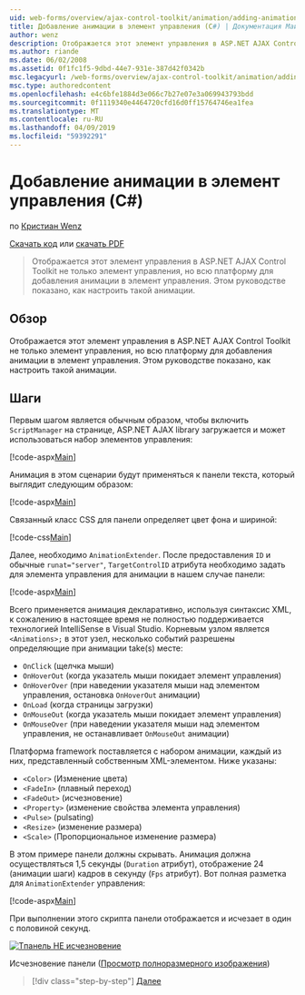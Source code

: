 ```yaml
---
uid: web-forms/overview/ajax-control-toolkit/animation/adding-animation-to-a-control-cs
title: Добавление анимации в элемент управления (C#) | Документация Майкрософт
author: wenz
description: Отображается этот элемент управления в ASP.NET AJAX Control Toolkit не только элемент управления, но всю платформу для добавления анимации в элемент управления. В этом руководстве показано как...
ms.author: riande
ms.date: 06/02/2008
ms.assetid: 0f1fc1f5-9dbd-44e7-931e-387d42f0342b
msc.legacyurl: /web-forms/overview/ajax-control-toolkit/animation/adding-animation-to-a-control-cs
msc.type: authoredcontent
ms.openlocfilehash: e4c6bfe1884d3e066c7b27e07e3a069943793bdd
ms.sourcegitcommit: 0f1119340e4464720cfd16d0ff15764746ea1fea
ms.translationtype: MT
ms.contentlocale: ru-RU
ms.lasthandoff: 04/09/2019
ms.locfileid: "59392291"
---
```

# <a name="adding-animation-to-a-control-c"></a>Добавление анимации в элемент управления (C#)

по [Кристиан Wenz](https://github.com/wenz)

[Скачать код](http://download.microsoft.com/download/f/9/a/f9a26acd-8df4-4484-8a18-199e4598f411/Animation1.cs.zip) или [скачать PDF](http://download.microsoft.com/download/6/7/1/6718d452-ff89-4d3f-a90e-c74ec2d636a3/animation1CS.pdf)

> Отображается этот элемент управления в ASP.NET AJAX Control Toolkit не только элемент управления, но всю платформу для добавления анимации в элемент управления. Этом руководстве показано, как настроить такой анимации.


## <a name="overview"></a>Обзор

Отображается этот элемент управления в ASP.NET AJAX Control Toolkit не только элемент управления, но всю платформу для добавления анимации в элемент управления. Этом руководстве показано, как настроить такой анимации.

## <a name="steps"></a>Шаги

Первым шагом является обычным образом, чтобы включить `ScriptManager` на странице, ASP.NET AJAX library загружается и может использоваться набор элементов управления:

[!code-aspx[Main](adding-animation-to-a-control-cs/samples/sample1.aspx)]

Анимация в этом сценарии будут применяться к панели текста, который выглядит следующим образом:

[!code-aspx[Main](adding-animation-to-a-control-cs/samples/sample2.aspx)]

Связанный класс CSS для панели определяет цвет фона и шириной:

[!code-css[Main](adding-animation-to-a-control-cs/samples/sample3.css)]

Далее, необходимо `AnimationExtender`. После предоставления `ID` и обычные `runat="server"`, `TargetControlID` атрибута необходимо задать для элемента управления для анимации в нашем случае панели:

[!code-aspx[Main](adding-animation-to-a-control-cs/samples/sample4.aspx)]

Всего применяется анимация декларативно, используя синтаксис XML, к сожалению в настоящее время не полностью поддерживается технологией IntelliSense в Visual Studio. Корневым узлом является `<Animations>;` в этот узел, несколько событий разрешены определяющие при анимации take(s) месте:

- `OnClick` (щелчка мыши)
- `OnHoverOut` (когда указатель мыши покидает элемент управления)
- `OnHoverOver` (при наведении указателя мыши над элементом управления, остановка `OnHoverOut` анимации)
- `OnLoad` (когда страницы загрузки)
- `OnMouseOut` (когда указатель мыши покидает элемент управления)
- `OnMouseOver` (при наведении указателя мыши над элементом управления, не останавливает `OnMouseOut` анимации)

Платформа framework поставляется с набором анимации, каждый из них, представленный собственным XML-элементом. Ниже указаны:

- `<Color>` (Изменение цвета)
- `<FadeIn>` (плавный переход)
- `<FadeOut>` (исчезновение)
- `<Property>` (изменение свойства элемента управления)
- `<Pulse>` (pulsating)
- `<Resize>` (изменение размера)
- `<Scale>` (Пропорциональное изменение размера)

В этом примере панели должны скрывать. Анимация должна осуществляться 1,5 секунды (`Duration` атрибут), отображение 24 (анимации шаги) кадров в секунду (`Fps` атрибут). Вот полная разметка для `AnimationExtender` управления:

[!code-aspx[Main](adding-animation-to-a-control-cs/samples/sample5.aspx)]

При выполнении этого скрипта панели отображается и исчезает в один с половиной секунд.


[![Tпанель HE исчезновение](adding-animation-to-a-control-cs/_static/image2.png)](adding-animation-to-a-control-cs/_static/image1.png)

Исчезновение панели ([Просмотр полноразмерного изображения](adding-animation-to-a-control-cs/_static/image3.png))

> [!div class="step-by-step"]
> [Далее](executing-several-animations-at-the-same-time-cs.md)

